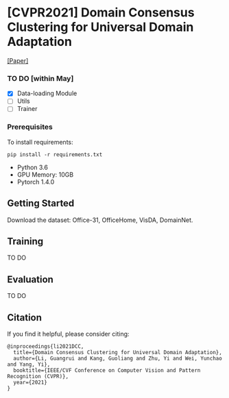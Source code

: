 
# [CVPR2021] Domain Consensus Clustering for Universal Domain Adaptation

[[Paper]](http://reler.net/papers/guangrui_cvpr2021.pdf)


### TO DO [within May]

- [X] Data-loading Module
- [ ] Utils 
- [ ] Trainer

### Prerequisites

To install requirements:

```setup
pip install -r requirements.txt
```

- Python 3.6
- GPU Memory: 10GB
- Pytorch 1.4.0



## Getting Started

Download the dataset: Office-31, OfficeHome, VisDA, DomainNet. 

## Training

TO DO

## Evaluation

TO DO



## Citation 

If you find it helpful, please consider citing: 

```
@inproceedings{li2021DCC,
  title={Domain Consensus Clustering for Universal Domain Adaptation},
  author={Li, Guangrui and Kang, Guoliang and Zhu, Yi and Wei, Yunchao and Yang, Yi},
  booktitle={IEEE/CVF Conference on Computer Vision and Pattern Recognition (CVPR)},
  year={2021}
}

```

